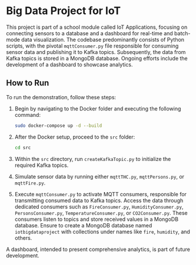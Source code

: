 # Big Data Project for IoT

This project is part of a school module called IoT Applications, focusing on connecting sensors to a database and a dashboard for real-time and batch-mode data visualization. The codebase predominantly consists of Python scripts, with the pivotal `mqttConsumer.py` file responsible for consuming sensor data and publishing it to Kafka topics. Subsequently, the data from Kafka topics is stored in a MongoDB database. Ongoing efforts include the development of a dashboard to showcase analytics.

## How to Run

To run the demonstration, follow these steps:

1. Begin by navigating to the Docker folder and executing the following command:

    ```bash
    sudo docker-compose up -d --build
    ```

2. After the Docker setup, proceed to the `src` folder:

    ```bash
    cd src
    ```

3. Within the `src` directory, run `createKafkaTopic.py` to initialize the required Kafka topics.

4. Simulate sensor data by running either `mqttTHC.py`, `mqttPersons.py`, or `mqttFire.py`.

5. Execute `mqttConsumer.py` to activate MQTT consumers, responsible for transmitting consumed data to Kafka topics. Access the data through dedicated consumers such as `FireConsumer.py`, `HumidityConsumer.py`, `PersonsConsumer.py`, `TemperatureConsumer.py`, or `CO2Consumer.py`. These consumers listen to topics and store received values in a MongoDB database. Ensure to create a MongoDB database named `iotbigdataproject` with collections under names like `fire`, `humidity`, and others.

A dashboard, intended to present comprehensive analytics, is part of future development.
